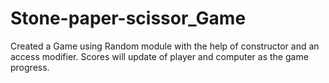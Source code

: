 # Stone-paper-scissor_Game

Created a Game using Random module with the help of constructor and an access modifier.
Scores will update of player and computer as the game progress.
